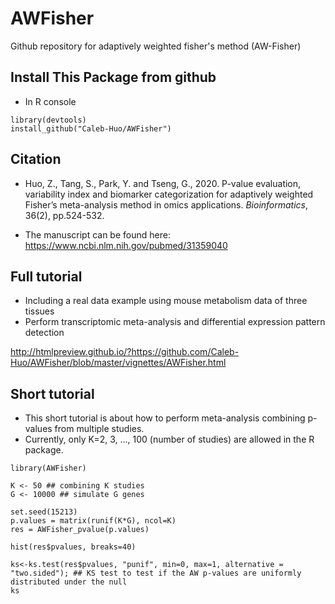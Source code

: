 # AWFisher
Github repository for adaptively weighted fisher's method (AW-Fisher)


## Install This Package from github
* In R console

```{R}
library(devtools)
install_github("Caleb-Huo/AWFisher") 
```

## Citation

* Huo, Z., Tang, S., Park, Y. and Tseng, G., 2020. P-value evaluation, variability index and biomarker categorization for adaptively weighted Fisher’s meta-analysis method in omics applications. *Bioinformatics*, 36(2), pp.524-532.

* The manuscript can be found here: https://www.ncbi.nlm.nih.gov/pubmed/31359040

## Full tutorial

* Including a real data example using mouse metabolism data of three tissues
* Perform transcriptomic meta-analysis and differential expression pattern detection

http://htmlpreview.github.io/?https://github.com/Caleb-Huo/AWFisher/blob/master/vignettes/AWFisher.html


## Short tutorial

* This short tutorial is about how to perform meta-analysis combining p-values from multiple studies.
* Currently, only K=2, 3, ..., 100 (number of studies) are allowed in the R package.

```{R}
library(AWFisher)

K <- 50 ## combining K studies
G <- 10000 ## simulate G genes

set.seed(15213)
p.values = matrix(runif(K*G), ncol=K)
res = AWFisher_pvalue(p.values)

hist(res$pvalues, breaks=40)

ks<-ks.test(res$pvalues, "punif", min=0, max=1, alternative = "two.sided"); ## KS test to test if the AW p-values are uniformly distributed under the null
ks

```


